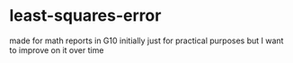 # least-squares-error
made for math reports in G10
initially just for practical purposes but I want to improve on it over time
